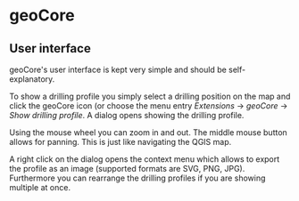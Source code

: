 # geoCore

## User interface

geoCore's user interface is kept very simple and should be self-explanatory. 

To show a drilling profile you simply select a drilling position on the map and click the geoCore icon (or choose the menu entry *Extensions* -> *geoCore* -> *Show drilling profile*. A dialog opens showing the drilling profile. 

Using the mouse wheel you can zoom in and out. The middle mouse button allows for panning. This is just like navigating the QGIS map.

A right click on the dialog opens the context menu which allows to export the profile as an image (supported formats are SVG, PNG, JPG). Furthermore you can rearrange the drilling profiles if you are showing multiple at once.